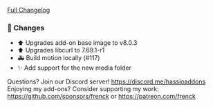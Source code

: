 [Full Changelog][changelog]

### 🔨 Changes

- ⬆ Upgrades add-on base image to v8.0.3
- ⬆ Upgrades libcurl to 7.69.1-r1
- 🚑 Build motion locally (#117)
- ✨ Add support for the new media folder

[changelog]: https://github.com/hassio-addons/addon-motioneye/compare/v0.9.0...v0.10.0

Questions? Join our Discord server! https://discord.me/hassioaddons
Enjoying my add-ons? Consider supporting my work:
https://github.com/sponsors/frenck or https://patreon.com/frenck